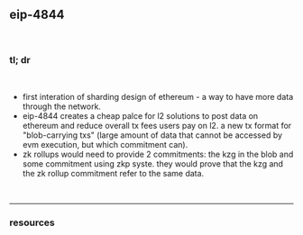 ## eip-4844

<br>

### tl; dr

<br>

* first interation of sharding design of ethereum - a way to have more data through the network.
* eip-4844 creates a cheap palce for l2 solutions to post data on ethereum and reduce overall tx fees users pay on l2. a new tx format for "blob-carrying txs" (large amount of data that cannot be accessed by evm execution, but which commitment can).
* zk rollups would need to provide 2 commitments: the kzg in the blob and some commitment using zkp syste. they would prove that the kzg and the zk rollup commitment refer to the same data.


<br>

---

### resources
